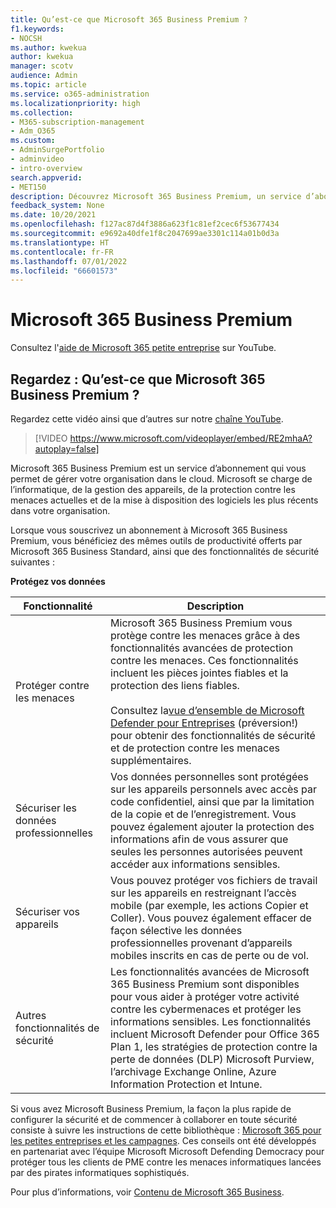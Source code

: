 ```yaml
---
title: Qu’est-ce que Microsoft 365 Business Premium ?
f1.keywords:
- NOCSH
ms.author: kwekua
author: kwekua
manager: scotv
audience: Admin
ms.topic: article
ms.service: o365-administration
ms.localizationpriority: high
ms.collection:
- M365-subscription-management
- Adm_O365
ms.custom:
- AdminSurgePortfolio
- adminvideo
- intro-overview
search.appverid:
- MET150
description: Découvrez Microsoft 365 Business Premium, un service d’abonnement qui prend en charge la partie informatique pour vous.
feedback_system: None
ms.date: 10/20/2021
ms.openlocfilehash: f127ac87d4f3886a623f1c81ef2cec6f53677434
ms.sourcegitcommit: e9692a40dfe1f8c2047699ae3301c114a01b0d3a
ms.translationtype: HT
ms.contentlocale: fr-FR
ms.lasthandoff: 07/01/2022
ms.locfileid: "66601573"
---
```

# <a name="microsoft-365-business-premium"></a>Microsoft 365 Business Premium

Consultez l'[aide de Microsoft 365 petite entreprise](https://go.microsoft.com/fwlink/?linkid=2197659) sur YouTube.

## <a name="watch-what-is-microsoft-365-business-premium"></a>Regardez : Qu’est-ce que Microsoft 365 Business Premium ?

Regardez cette vidéo ainsi que d’autres sur notre [chaîne YouTube](https://go.microsoft.com/fwlink/?linkid=2198029).

> [!VIDEO https://www.microsoft.com/videoplayer/embed/RE2mhaA?autoplay=false]

Microsoft 365 Business Premium est un service d’abonnement qui vous permet de gérer votre organisation dans le cloud. Microsoft se charge de l’informatique, de la gestion des appareils, de la protection contre les menaces actuelles et de la mise à disposition des logiciels les plus récents dans votre organisation.

Lorsque vous souscrivez un abonnement à Microsoft 365 Business Premium, vous bénéficiez des mêmes outils de productivité offerts par Microsoft 365 Business Standard, ainsi que des fonctionnalités de sécurité suivantes :

**Protégez vos données**


|Fonctionnalité|Description|
| --- | --- |
| Protéger contre les menaces | Microsoft 365 Business Premium vous protège contre les menaces grâce à des fonctionnalités avancées de protection contre les menaces. Ces fonctionnalités incluent les pièces jointes fiables et la protection des liens fiables. <br/><br/>Consultez la[vue d’ensemble de Microsoft Defender pour Entreprises](../../security/defender-business/mdb-overview.md) (préversion!) pour obtenir des fonctionnalités de sécurité et de protection contre les menaces supplémentaires. |
| Sécuriser les données professionnelles | Vos données personnelles sont protégées sur les appareils personnels avec accès par code confidentiel, ainsi que par la limitation de la copie et de l’enregistrement. Vous pouvez également ajouter la protection des informations afin de vous assurer que seules les personnes autorisées peuvent accéder aux informations sensibles. |
| Sécuriser vos appareils | Vous pouvez protéger vos fichiers de travail sur les appareils en restreignant l’accès mobile (par exemple, les actions Copier et Coller). Vous pouvez également effacer de façon sélective les données professionnelles provenant d’appareils mobiles inscrits en cas de perte ou de vol. |
| Autres fonctionnalités de sécurité | Les fonctionnalités avancées de Microsoft 365 Business Premium sont disponibles pour vous aider à protéger votre activité contre les cybermenaces et protéger les informations sensibles. Les fonctionnalités incluent Microsoft Defender pour Office 365 Plan 1, les stratégies de protection contre la perte de données (DLP) Microsoft Purview, l’archivage Exchange Online, Azure Information Protection et Intune. |

Si vous avez Microsoft Business Premium, la façon la plus rapide de configurer la sécurité et de commencer à collaborer en toute sécurité consiste à suivre les instructions de cette bibliothèque : [Microsoft 365 pour les petites entreprises et les campagnes](../../business-premium/index.md). Ces conseils ont été développés en partenariat avec l’équipe Microsoft Microsoft Defending Democracy pour protéger tous les clients de PME contre les menaces informatiques lancées par des pirates informatiques sophistiqués. 

Pour plus d’informations, voir [Contenu de Microsoft 365 Business](../../admin/index.yml).
